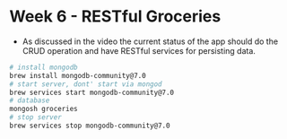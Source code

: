 # Week 6 - RESTful Groceries
- As discussed in the video the current status of the app should do the CRUD operation and have RESTful services for persisting data.


```bash
# install mongodb
brew install mongodb-community@7.0
# start server, dont' start via mongod
brew services start mongodb-community@7.0
# database
mongosh groceries
# stop server
brew services stop mongodb-community@7.0

```